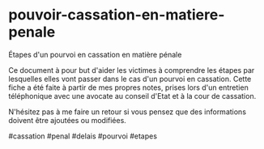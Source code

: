 # pouvoir-cassation-en-matiere-penale
Étapes d'un pourvoi en cassation en matière pénale

Ce document à pour but d'aider les victimes à comprendre les étapes par lesquelles elles vont passer dans le cas d'un pourvoi en cassation.
Cette fiche a été faite à partir de mes propres notes, prises lors d'un entretien téléphonique avec une avocate au conseil d'Etat et à la cour de cassation.

N'hésitez pas à me faire un retour si vous pensez que des informations doivent être ajoutées ou modifiées.

#cassation #penal #delais #pourvoi #etapes
